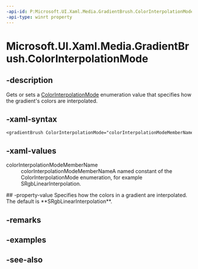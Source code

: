 ```yaml
---
-api-id: P:Microsoft.UI.Xaml.Media.GradientBrush.ColorInterpolationMode
-api-type: winrt property
---
```


<!-- Property syntax
public Windows.UI.Xaml.Media.ColorInterpolationMode ColorInterpolationMode { get;  set; }
-->

# Microsoft.UI.Xaml.Media.GradientBrush.ColorInterpolationMode

## -description
Gets or sets a [ColorInterpolationMode](colorinterpolationmode.md) enumeration value that specifies how the gradient's colors are interpolated.

## -xaml-syntax
```xaml
<gradientBrush ColorInterpolationMode="colorInterpolationModeMemberName"/>
```


## -xaml-values
<dl><dt>colorInterpolationModeMemberName</dt><dd>colorInterpolationModeMemberNameA named constant of the ColorInterpolationMode enumeration, for example SRgbLinearInterpolation.</dd>
</dl>
## -property-value
Specifies how the colors in a gradient are interpolated. The default is **SRgbLinearInterpolation**.

## -remarks

## -examples

## -see-also
